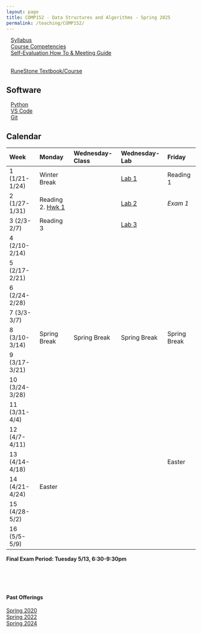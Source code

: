 ```yaml
---
layout: page
title: COMP152 - Data Structures and Algorithms - Spring 2025
permalink: /teaching/COMP152/
---
```


&nbsp;&nbsp;&nbsp;[Syllabus](/teaching/COMP152/sp25/comp152-syllabus.pdf)<br>
&nbsp;&nbsp;&nbsp;[Course Competencies](/teaching/COMP152/sp25/comp152-competencies.pdf)<br>
&nbsp;&nbsp;&nbsp;[Self-Evaluation How To & Meeting Guide](/teaching/ungrading/howto-portfolio)<br><br>

&nbsp;&nbsp;&nbsp;[RuneStone Textbook/Course](https://runestone.academy/ns/books/published/mc_comp152_fa25/index.html)


## Software 

&nbsp;&nbsp;&nbsp;[Python](https://www.python.org/downloads/)<br>
&nbsp;&nbsp;&nbsp;[VS Code](https://code.visualstudio.com/download)<br>
&nbsp;&nbsp;&nbsp;[Git](https://git-scm.com/downloads)<br>

## Calendar

| Week | Monday | Wednesday-Class | Wednesday-Lab | Friday |
| :-- | :-- | :-- | :-- | :-- |
| 1 (1/21-1/24) | Winter Break | | [Lab 1](/teaching/COMP152/sp25/labs/lab1/) | Reading 1 |
| 2 (1/27-1/31)| Reading 2. [Hwk 1](/teaching/COMP152/sp25/labs/lab1/) | | [Lab 2](/teaching/COMP152/sp25/labs/lab2/) | *Exam 1* |
| 3 (2/3-2/7)| Reading 3 | | [Lab 3]() | |
| 4 (2/10-2/14)| | | | |
| 5 (2/17-2/21)| | | | |
| 6 (2/24-2/28)| | | | |
| 7 (3/3-3/7) | | | | |
| 8 (3/10-3/14) | Spring Break | Spring Break | Spring Break | Spring Break |
| 9 (3/17-3/21)| | | | |
| 10 (3/24-3/28)| | | | |
| 11 (3/31-4/4)| | | | |
| 12 (4/7-4/11)| | | | |
| 13 (4/14-4/18)| | | | Easter |
| 14 (4/21-4/24)| Easter | | | |
| 15 (4/28-5/2)| | | | |
| 16 (5/5-5/9)| | | |  |


**Final Exam Period: Tuesday 5/13, 6:30-9:30pm**

<br><br><br>

#### Past Offerings

[Spring 2020](/teaching/COMP152/sp20/)<br>
[Spring 2022](/teaching/COMP152/sp22/)<br>
[Spring 2024](/teaching/COMP152/sp24/)<br>
